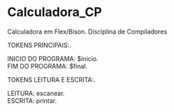 # Calculadora_CP
Calculadora em Flex/Bison. Disciplina de Compiladores
  
<p>
 TOKENS PRINCIPAIS:.<br />
 
 INICIO DO PROGRAMA:  $inicio.<br />
 FIM DO PROGRAMA:     $final.<br />

TOKENS LEITURA E ESCRITA:.<br />
  
  LEITURA:            escanear.<br />
  ESCRITA:            printar.<br />
</p>
